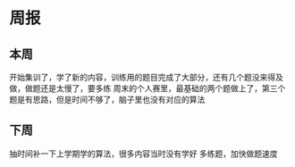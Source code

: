# 周报
## 本周
开始集训了，学了新的内容，训练用的题目完成了大部分，还有几个题没来得及做，做题还是太慢了，要多练
周末的个人赛里，最基础的两个题做上了，第三个题是有思路，但是时间不够了，脑子里也没有对应的算法
## 下周
抽时间补一下上学期学的算法，很多内容当时没有学好
多练题，加快做题速度
